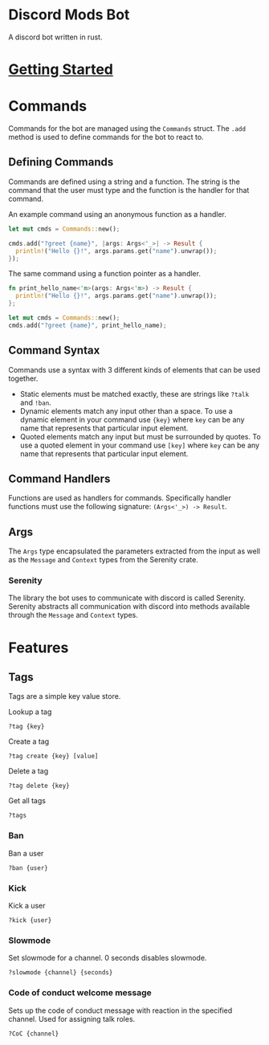 # Discord Mods Bot
A discord bot written in rust.  

# [Getting Started](GETTING_STARTED.md)

# Commands
Commands for the bot are managed using the `Commands` struct.  The `.add` method
is used to define commands for the bot to react to.  

## Defining Commands
Commands are defined using a string and a function.  The string is the command
that the user must type and the function is the handler for that command.  

An example command using an anonymous function as a handler.  
```rust
let mut cmds = Commands::new();

cmds.add("?greet {name}", |args: Args<'_>| -> Result {
  println!("Hello {}!", args.params.get("name").unwrap());
});
```

The same command using a function pointer as a handler.  
```rust
fn print_hello_name<'m>(args: Args<'m>) -> Result {
  println!("Hello {}!", args.params.get("name").unwrap());
};

let mut cmds = Commands::new();
cmds.add("?greet {name}", print_hello_name);
```

## Command Syntax
Commands use a syntax with 3 different kinds of elements that can be used
together.  

+ Static elements must be matched exactly, these are strings like `?talk` and
  `!ban`.  
+ Dynamic elements match any input other than a space.  To use a dynamic
  element in your command use `{key}` where `key` can be any name that
  represents that particular input element.
+ Quoted elements match any input but must be surrounded by quotes.  To use a
  quoted element in your command use `[key]` where `key` can be any name that
  represents that particular input element.  

## Command Handlers
Functions are used as handlers for commands.  Specifically handler functions
must use the following signature: `(Args<'_>) -> Result`.

## Args
The `Args` type encapsulated the parameters extracted from the input as well as
the `Message` and `Context` types from the Serenity crate.  

### Serenity
The library the bot uses to communicate with discord is called Serenity.
Serenity abstracts all communication with discord into methods available through
the `Message` and `Context` types.  

# Features

## Tags
Tags are a simple key value store.  


Lookup a tag
```
?tag {key}
```
Create a tag
```
?tag create {key} [value]
```
Delete a tag
```
?tag delete {key}
```
Get all tags
```
?tags
```
### Ban
Ban a user
```
?ban {user}

```
### Kick
Kick a user
```
?kick {user}
```
### Slowmode
Set slowmode for a channel.  0 seconds disables slowmode.  
```
?slowmode {channel} {seconds}
```

### Code of conduct welcome message
Sets up the code of conduct message with reaction in the specified channel.
Used for assigning talk roles.  
```
?CoC {channel}
```


